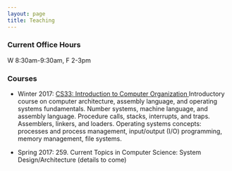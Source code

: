 ```yaml
---
layout: page
title: Teaching
---
```


### Current Office Hours

W 8:30am-9:30am, F 2-3pm

### Courses

* Winter 2017: <a href=" https://ccle.ucla.edu/course/view/17W-COMSCI33-1">CS33:
Introduction to Computer Organization </a> Introductory course on computer
architecture, assembly language, and operating systems fundamentals. Number
systems, machine language, and assembly language. Procedure calls, stacks,
interrupts, and traps. Assemblers, linkers, and loaders. Operating systems
concepts: processes and process management, input/output (I/O) programming,
memory management, file systems.

* Spring 2017: 259. Current Topics in Computer Science: System
Design/Architecture  (details to come)




